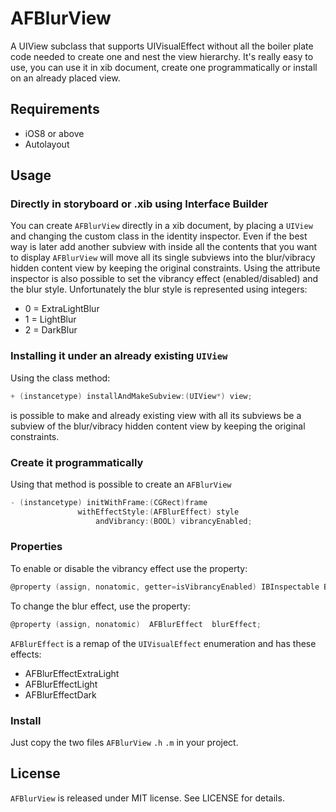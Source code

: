 # AFBlurView
A UIView subclass that supports UIVisualEffect without all the boiler plate code needed to create one and nest the view hierarchy.
It's really easy to use, you can use it in xib document, create one programmatically or install on an already placed view.

## Requirements
- iOS8 or above
- Autolayout

## Usage

### Directly in storyboard or .xib using Interface Builder
You can create `AFBlurView` directly in a xib document, by placing a `UIView` and changing the custom class in the identity inspector. Even if the best way is later add another subview with inside all the contents that you want to display `AFBlurView` will move all its single subviews into the blur/vibracy hidden content view by keeping the original constraints.
Using the attribute inspector is also possible to set the vibrancy effect (enabled/disabled) and the blur style.
Unfortunately the blur style is represented using integers:
- 0 = ExtraLightBlur
- 1 = LightBlur
- 2 = DarkBlur

### Installing it under an already existing `UIView`
Using the class method:
```objective-c
+ (instancetype) installAndMakeSubview:(UIView*) view;
```
is possible to make and already existing view with all its subviews be a subview of the blur/vibracy hidden content view by keeping the original constraints.

### Create it programmatically
Using that method is possible to create an `AFBlurView`
```objective-c
- (instancetype) initWithFrame:(CGRect)frame
               withEffectStyle:(AFBlurEffect) style
                   andVibrancy:(BOOL) vibrancyEnabled;
```

### Properties
To enable or disable the vibrancy effect use the property:
```objective-c
@property (assign, nonatomic, getter=isVibrancyEnabled) IBInspectable BOOL vibrancyEnabled;
```

To change the blur effect, use the property:
```objective-c
@property (assign, nonatomic)  AFBlurEffect  blurEffect;
```
`AFBlurEffect` is a remap of the `UIVisualEffect` enumeration and has these effects:
- AFBlurEffectExtraLight
- AFBlurEffectLight
- AFBlurEffectDark

### Install
Just copy the two files `AFBlurView` `.h` `.m` in your project.

## License 
`AFBlurView` is released under MIT license. See LICENSE for details.



